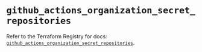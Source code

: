 # `github_actions_organization_secret_repositories`

Refer to the Terraform Registry for docs: [`github_actions_organization_secret_repositories`](https://registry.terraform.io/providers/integrations/github/6.0.1/docs/resources/actions_organization_secret_repositories).

